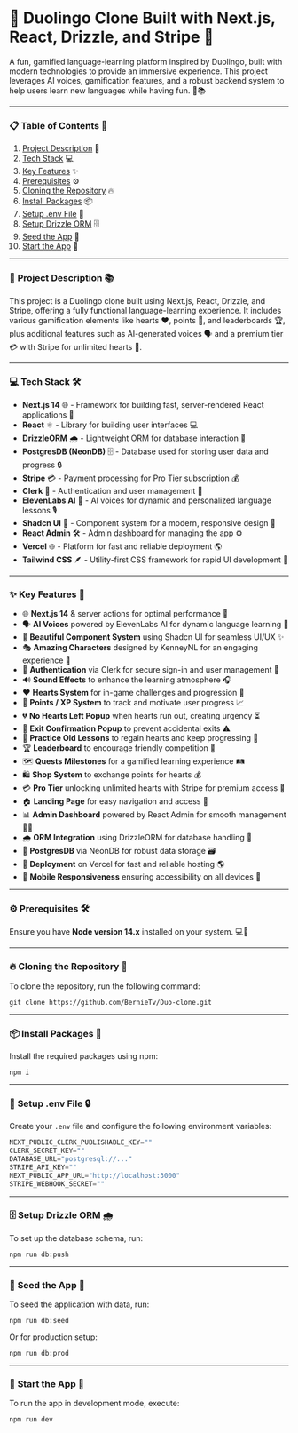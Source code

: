 
# 🌟 Duolingo Clone Built with Next.js, React, Drizzle, and Stripe 🚀

A fun, gamified language-learning platform inspired by Duolingo, built with modern technologies to provide an immersive experience. This project leverages AI voices, gamification features, and a robust backend system to help users learn new languages while having fun. 🎉📚

---

### 📋 **Table of Contents** 🔗

1. [Project Description](#project-description) 📝
2. [Tech Stack](#tech-stack) 💻
3. [Key Features](#key-features) ✨
4. [Prerequisites](#prerequisites) ⚙️
5. [Cloning the Repository](#cloning-the-repository) 🔥
6. [Install Packages](#install-packages) 📦
7. [Setup .env File](#setup-env-file) 🔑
8. [Setup Drizzle ORM](#setup-drizzle-orm) 🗄️
9. [Seed the App](#seed-the-app) 🌱
10. [Start the App](#start-the-app) 🚀

---

### 📝 **Project Description** 📚

This project is a Duolingo clone built using Next.js, React, Drizzle, and Stripe, offering a fully functional language-learning experience. It includes various gamification elements like hearts ❤️, points 🌟, and leaderboards 🏆, plus additional features such as AI-generated voices 🗣️ and a premium tier 💳 with Stripe for unlimited hearts 💖.

---

### 💻 **Tech Stack** 🛠️

- **Next.js 14** 🌐 - Framework for building fast, server-rendered React applications 🚀
- **React** ⚛️ - Library for building user interfaces 💻
- **DrizzleORM** 🌧️ - Lightweight ORM for database interaction 💾
- **PostgresDB (NeonDB)** 🗄️ - Database used for storing user data and progress 🔒
- **Stripe** 💳 - Payment processing for Pro Tier subscription 💰
- **Clerk** 🔐 - Authentication and user management 👤
- **ElevenLabs AI** 🧠 - AI voices for dynamic and personalized language lessons 🎙️
- **Shadcn UI** 🎨 - Component system for a modern, responsive design 🌟
- **React Admin** 🛠️ - Admin dashboard for managing the app ⚙️
- **Vercel** 🌐 - Platform for fast and reliable deployment 🌎
- **Tailwind CSS** 🪶 - Utility-first CSS framework for rapid UI development 🎨

---

### ✨ **Key Features** 🔑

- 🌐 **Next.js 14** & server actions for optimal performance 🚀
- 🗣️ **AI Voices** powered by ElevenLabs AI for dynamic language learning 🧠
- 🎨 **Beautiful Component System** using Shadcn UI for seamless UI/UX ✨
- 🎭 **Amazing Characters** designed by KenneyNL for an engaging experience 👾
- 🔐 **Authentication** via Clerk for secure sign-in and user management 🔑
- 🔊 **Sound Effects** to enhance the learning atmosphere 🎧
- ❤️ **Hearts System** for in-game challenges and progression 💖
- 🌟 **Points / XP System** to track and motivate user progress 📈
- 💔 **No Hearts Left Popup** when hearts run out, creating urgency ⏳
- 🚪 **Exit Confirmation Popup** to prevent accidental exits ⚠️
- 🔄 **Practice Old Lessons** to regain hearts and keep progressing 💪
- 🏆 **Leaderboard** to encourage friendly competition 🥇
- 🗺️ **Quests Milestones** for a gamified learning experience 🛤️
- 🛍️ **Shop System** to exchange points for hearts 💰
- 💳 **Pro Tier** unlocking unlimited hearts with Stripe for premium access 💎
- 🏠 **Landing Page** for easy navigation and access 🧭
- 📊 **Admin Dashboard** powered by React Admin for smooth management 🧑‍💼
- 🌧️ **ORM Integration** using DrizzleORM for database handling 🔄
- 💾 **PostgresDB** via NeonDB for robust data storage 🗃️
- 🚀 **Deployment** on Vercel for fast and reliable hosting 🌎
- 📱 **Mobile Responsiveness** ensuring accessibility on all devices 📲

---

### ⚙️ **Prerequisites** 🛠️

Ensure you have **Node version 14.x** installed on your system. 💻🔧

---

### 🔥 **Cloning the Repository** 💾

To clone the repository, run the following command:

```shell
git clone https://github.com/BernieTv/Duo-clone.git
```

---

### 📦 **Install Packages** 🧩

Install the required packages using npm:

```shell
npm i
```

---

### 🔑 **Setup .env File** 🔒

Create your `.env` file and configure the following environment variables:

```js
NEXT_PUBLIC_CLERK_PUBLISHABLE_KEY=""
CLERK_SECRET_KEY=""
DATABASE_URL="postgresql://..."
STRIPE_API_KEY=""
NEXT_PUBLIC_APP_URL="http://localhost:3000"
STRIPE_WEBHOOK_SECRET=""
```

---

### 🗄️ **Setup Drizzle ORM** 🌧️

To set up the database schema, run:

```shell
npm run db:push
```

---

### 🌱 **Seed the App** 🌾

To seed the application with data, run:

```shell
npm run db:seed
```

Or for production setup:

```shell
npm run db:prod
```

---

### 🚀 **Start the App** 🎉

To run the app in development mode, execute:

```shell
npm run dev
```
